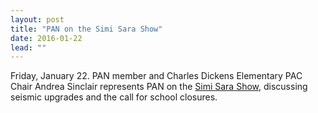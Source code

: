 ```yaml
---
layout: post
title: "PAN on the Simi Sara Show"
date: 2016-01-22
lead: ""
---
```


Friday, January 22. PAN member and Charles Dickens Elementary PAC Chair Andrea Sinclair represents PAN on the [Simi Sara Show](https://soundcloud.com/cknw/parents-speak-out-about-seismic-upgrades-to-bc-schools-the-simi-sara-show-fri-jan-22), discussing seismic upgrades and the call for school closures. 